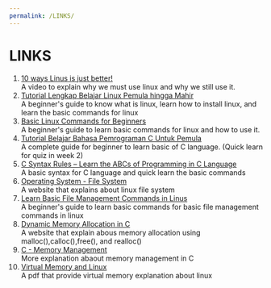 ```yaml
---
permalink: /LINKS/
---
```

# LINKS
1. [10 ways Linus is just better!](https://www.youtube.com/watch?v=mAFMJ1LnQu8)<br>
A video to explain why we must use linux and why we still use it.
2. [Tutorial Lengkap Belajar Linux Pemula hingga Mahir](https://www.belajarlinux.org/)<br>
A beginner's guide to know what is linux, learn how to install linux, and learn the basic commands for linux
3. [Basic Linux Commands for Beginners](https://maker.pro/linux/tutorial/basic-linux-commands-for-beginners)<br>
A beginner's guide to learn basic commands for linux and how to use it.
4. [Tutorial Belajar Bahasa Pemrograman C Untuk Pemula](https://www.duniailkom.com/tutorial-belajar-bahasa-pemrograman-c-bagi-pemula/#menulis_c)<br>
A complete guide for beginner to learn basic of C language. (Quick learn for quiz in week 2)
5. [C Syntax Rules – Learn the ABCs of Programming in C Language](https://data-flair.training/blogs/c-basic-syntax-rules/)<br>
A basic syntax for C language and quick learn the basic commands
6. [Operating System - File System](https://www.tutorialspoint.com/operating_system/os_file_system.htm) <br>
A website that explains about linux file system
7. [Learn Basic File Management Commands in Linus](https://www.tecmint.com/linux-file-management-commands/)<br>
A beginner's guide to learn basic commands for basic file management commands in linux
8. [Dynamic Memory Allocation in C](https://www.geeksforgeeks.org/dynamic-memory-allocation-in-c-using-malloc-calloc-free-and-realloc/)<br>
A website that explain abous memory allocation using malloc(),calloc(),free(), and realloc()
9. [C - Memory Management](https://www.tutorialspoint.com/cprogramming/c_memory_management.htm)<br>
More explanation abaout memory management in C
10. [Virtual Memory and Linux](http://events17.linuxfoundation.org/sites/events/files/slides/elc_2016_mem_0.pdf)<br>
A pdf that provide virtual memory explanation about linux
